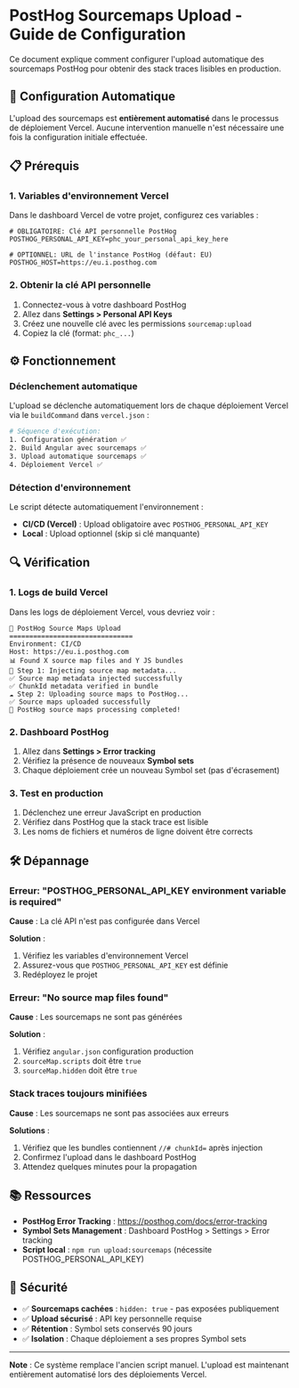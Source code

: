 # PostHog Sourcemaps Upload - Guide de Configuration

Ce document explique comment configurer l'upload automatique des sourcemaps PostHog pour obtenir des stack traces lisibles en production.

## 🔧 Configuration Automatique

L'upload des sourcemaps est **entièrement automatisé** dans le processus de déploiement Vercel. Aucune intervention manuelle n'est nécessaire une fois la configuration initiale effectuée.

## 📋 Prérequis

### 1. Variables d'environnement Vercel

Dans le dashboard Vercel de votre projet, configurez ces variables :

```env
# OBLIGATOIRE: Clé API personnelle PostHog
POSTHOG_PERSONAL_API_KEY=phc_your_personal_api_key_here

# OPTIONNEL: URL de l'instance PostHog (défaut: EU)
POSTHOG_HOST=https://eu.i.posthog.com
```

### 2. Obtenir la clé API personnelle

1. Connectez-vous à votre dashboard PostHog
2. Allez dans **Settings > Personal API Keys**
3. Créez une nouvelle clé avec les permissions `sourcemap:upload`
4. Copiez la clé (format: `phc_...`)

## ⚙️ Fonctionnement

### Déclenchement automatique

L'upload se déclenche automatiquement lors de chaque déploiement Vercel via le `buildCommand` dans `vercel.json` :

```bash
# Séquence d'exécution:
1. Configuration génération ✅
2. Build Angular avec sourcemaps ✅
3. Upload automatique sourcemaps ✅
4. Déploiement Vercel ✅
```

### Détection d'environnement

Le script détecte automatiquement l'environnement :

- **CI/CD (Vercel)** : Upload obligatoire avec `POSTHOG_PERSONAL_API_KEY`
- **Local** : Upload optionnel (skip si clé manquante)

## 🔍 Vérification

### 1. Logs de build Vercel

Dans les logs de déploiement Vercel, vous devriez voir :

```
🚀 PostHog Source Maps Upload
===============================
Environment: CI/CD
Host: https://eu.i.posthog.com
📊 Found X source map files and Y JS bundles
📝 Step 1: Injecting source map metadata...
✅ Source map metadata injected successfully
✅ ChunkId metadata verified in bundle
☁️ Step 2: Uploading source maps to PostHog...
✅ Source maps uploaded successfully
🎉 PostHog source maps processing completed!
```

### 2. Dashboard PostHog

1. Allez dans **Settings > Error tracking**
2. Vérifiez la présence de nouveaux **Symbol sets**
3. Chaque déploiement crée un nouveau Symbol set (pas d'écrasement)

### 3. Test en production

1. Déclenchez une erreur JavaScript en production
2. Vérifiez dans PostHog que la stack trace est lisible
3. Les noms de fichiers et numéros de ligne doivent être corrects

## 🛠️ Dépannage

### Erreur: "POSTHOG_PERSONAL_API_KEY environment variable is required"

**Cause** : La clé API n'est pas configurée dans Vercel

**Solution** :
1. Vérifiez les variables d'environnement Vercel
2. Assurez-vous que `POSTHOG_PERSONAL_API_KEY` est définie
3. Redéployez le projet

### Erreur: "No source map files found"

**Cause** : Les sourcemaps ne sont pas générées

**Solution** :
1. Vérifiez `angular.json` configuration production
2. `sourceMap.scripts` doit être `true`
3. `sourceMap.hidden` doit être `true`

### Stack traces toujours minifiées

**Cause** : Les sourcemaps ne sont pas associées aux erreurs

**Solutions** :
1. Vérifiez que les bundles contiennent `//# chunkId=` après injection
2. Confirmez l'upload dans le dashboard PostHog
3. Attendez quelques minutes pour la propagation

## 📚 Ressources

- **PostHog Error Tracking** : https://posthog.com/docs/error-tracking
- **Symbol Sets Management** : Dashboard PostHog > Settings > Error tracking
- **Script local** : `npm run upload:sourcemaps` (nécessite POSTHOG_PERSONAL_API_KEY)

## 🔐 Sécurité

- ✅ **Sourcemaps cachées** : `hidden: true` - pas exposées publiquement
- ✅ **Upload sécurisé** : API key personnelle requise
- ✅ **Rétention** : Symbol sets conservés 90 jours
- ✅ **Isolation** : Chaque déploiement a ses propres Symbol sets

---

**Note** : Ce système remplace l'ancien script manuel. L'upload est maintenant entièrement automatisé lors des déploiements Vercel.